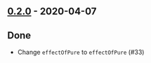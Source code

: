 ## [0.2.0](https://github.com/Kevin-Lee/effectie/issues?utf8=%E2%9C%93&q=is%3Aissue+is%3Aclosed+milestone%3A%22milestone2%22) - 2020-04-07

## Done
* Change `effectOfPure` to `effectOfPure` (#33)

